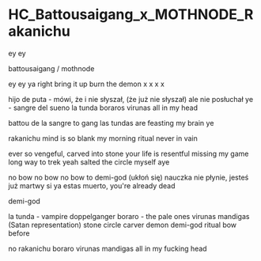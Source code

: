 # HC_Battousaigang_x_MOTHNODE_Rakanichu

ey ey

battousaigang / mothnode

ey ey 
ya
right
bring it up
burn the demon
x
x
x
x

hijo de puta - mówi, że i nie słyszał, (że już nie słyszał)
ale nie posłuchał ye - sangre del sueno 
la tunda boraros virunas all in my head

battou de la sangre to gang 
las tundas are feasting my brain ye

rakanichu mind is so blank
my morning ritual never in vain

ever so vengeful, carved into stone
your life is resentful
missing my game 
long way to trek yeah
salted the circle myself aye 

no bow no bow no bow to demi-god (ukłoń się)
nauczka nie płynie, jesteś już martwy
si ya estas muerto, you're already dead





demi-god


la tunda - vampire doppelganger
boraro - the pale ones
virunas mandigas (Satan representation)
stone circle
carver
demon
demi-god
ritual
bow before


no rakanichu
boraro
virunas mandigas
all in my fucking head

